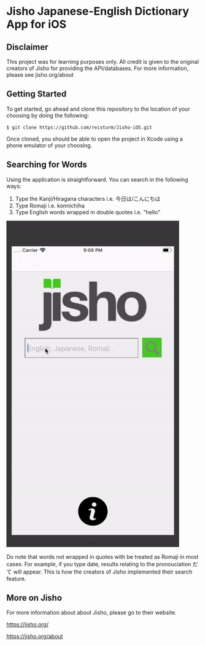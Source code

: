# Jisho Japanese-English Dictionary App for iOS

## Disclaimer
This project was for learning purposes only. All credit is given to the original creators of Jisho for providing the API/databases. For more information, please see jisho.org/about

## Getting Started

To get started, go ahead and clone this repository to the location of your choosing by doing the following:

```
$ git clone https://github.com/reisturm/Jisho-iOS.git
```

Once cloned, you should be able to open the project in Xcode using a phone emulator of your choosing.

## Searching for Words

Using the application is straightforward. You can search in the following ways:
1) Type the Kanji/Hiragana characters i.e. 今日は/こんにちは 
2) Type Romaji i.e. konnichiha
3) Type English words wrapped in double quotes i.e. "hello"

![Searching for a word](img/search.gif)

Do note that words not wrapped in quotes with be treated as Romaji in most cases. For example, if you type date, results relating to the pronouciation だて will appear. This is how the creators of Jisho implemented their search feature. 

## More on Jisho

For more information about about Jisho, please go to their website. 

https://jisho.org/

https://jisho.org/about

